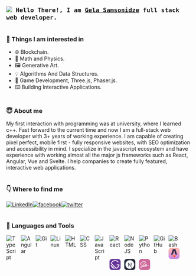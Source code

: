 <h3 align="left">
        <samp><img src="https://media.giphy.com/media/hvRJCLFzcasrR4ia7z/giphy.gif" width="20"> Hello There!, I am
                <b><a target="_blank" href="https://www.linkedin.com/in/gsam1">Gela Samsonidze</a> full stack web developer.</b>
        </samp>
</h3>

#

<h3>🧠 Things I am interested in </h3>

- 🌐 Blockchain.
- 🧮 Math and Physics.
- 🖼️ Generative Art. 
- 💡 Algorithms And Data Structures.
- 🏓 Game Development, Three.js, Phaser.js.
- ⌨️ Building Interactive Applications.


#

<h3>😇 About me</h3>

My first interaction with programming was at university, where I learned c++. Fast forward to the current
time and now I am a full-stack web developer with 3+ years of working experience. I am capable of creating pixel perfect, mobile
first - fully responsive websites, with SEO optimization and accessibility in mind. I specialize in the javascript ecosystem and have
experience with working almost all the major js frameworks such as React, Angular, Vue and Svelte. I help companies to create fully
featured, interactive web applications.

#

<h3>👇 Where to find me</h3>
<p>
</a><a href="https://www.linkedin.com/in/gsam1/" target="_blank"><img alt="LinkedIn"
src="https://img.shields.io/badge/linkedin-%230077B5.svg?&style=for-the-badge&logo=linkedin&logoColor=white" /></a><a href="https://www.facebook.com/hardy5333/" target="_blank"><img alt="facebook"
src="https://img.shields.io/badge/facebook-%231DA1F2.svg?&style=for-the-badge&logo=facebook&logoColor=white" /></a><a href="https://twitter.com/gela_samsonidze" target="_blank"><img alt="twitter"
src="https://img.shields.io/badge/twitter-%49B577B5.svg?&style=for-the-badge&logo=twitter&logoColor=white" /></a>
</p>

#

### 🧰 Languages and Tools

<img align="left" alt="TypeScript" width="30px" style="padding-right:10px;" src="https://cdn.jsdelivr.net/gh/devicons/devicon/icons/typescript/typescript-plain.svg" />
<img align="left" alt="Angular" width="30px" style="padding-right:10px;" src="https://cdn.jsdelivr.net/gh/devicons/devicon/icons/angularjs/angularjs-plain.svg" />
<img align="left" alt="Git" width="30px" style="padding-right:10px;" src="https://cdn.jsdelivr.net/gh/devicons/devicon/icons/git/git-original.svg" />
<img align="left" alt="Linux" width="30px" style="padding-right:10px;" src="https://cdn.jsdelivr.net/gh/devicons/devicon/icons/linux/linux-original.svg" />
<img align="left" alt="HTML" width="30px" style="padding-right:10px;" src="https://cdn.jsdelivr.net/gh/devicons/devicon/icons/html5/html5-plain.svg" />
<img align="left" alt="CSS" width="30px" style="padding-right:10px;" src="https://cdn.jsdelivr.net/gh/devicons/devicon/icons/css3/css3-plain.svg" />
<img align="left" alt="JavaScript" width="30px" style="padding-right:10px;" src="https://cdn.jsdelivr.net/gh/devicons/devicon/icons/javascript/javascript-plain.svg" />
<img align="left" alt="React" width="30px" style="padding-right:10px;" src="https://cdn.jsdelivr.net/gh/devicons/devicon/icons/react/react-original.svg" />
<img align="left" alt="NodeJS" width="30px" style="padding-right:10px;" src="https://cdn.jsdelivr.net/gh/devicons/devicon/icons/nodejs/nodejs-original.svg" />
<img align="left" alt="Python" width="30px" style="padding-right:10px;" src="https://cdn.jsdelivr.net/gh/devicons/devicon/icons/python/python-plain.svg" />
<img align="left" alt="GitHub" width="30px" style="padding-right:10px;" src="https://cdn.jsdelivr.net/gh/devicons/devicon/icons/github/github-original.svg" />
<img align="left" alt="Bash" width="30px" style="padding-right:10px;" src="https://cdn.jsdelivr.net/gh/devicons/devicon/icons/bash/bash-original.svg" />
<img align="left" alt="Astro" width="30px" style="padding-right:10px;" src="https://raw.githubusercontent.com/tandpfun/skill-icons/main/icons/Astro.svg" />
<img align="left" alt="gatsby" width="30px" style="padding-right:10px;" src="https://raw.githubusercontent.com/tandpfun/skill-icons/main/icons/Gatsby.svg" />
<img align="left" alt="next" width="30px" style="padding-right:10px;" src="https://raw.githubusercontent.com/tandpfun/skill-icons/main/icons/NextJS-Dark.svg" />
<img align="left" alt="scss" width="30px" style="padding-right:10px;" src="https://raw.githubusercontent.com/tandpfun/skill-icons/main/icons/Sass.svg" />






